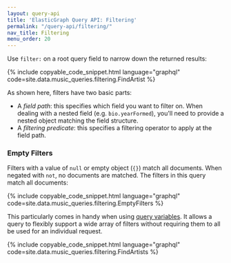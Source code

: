 ```yaml
---
layout: query-api
title: 'ElasticGraph Query API: Filtering'
permalink: "/query-api/filtering/"
nav_title: Filtering
menu_order: 20
---
```

Use `filter:` on a root query field to narrow down the returned results:

{% include copyable_code_snippet.html language="graphql" code=site.data.music_queries.filtering.FindArtist %}

As shown here, filters have two basic parts:

* A _field path_: this specifies which field you want to filter on. When dealing with a nested field (e.g. `bio.yearFormed`),
  you'll need to provide a nested object matching the field structure.
* A _filtering predicate_: this specifies a filtering operator to apply at the field path.

### Empty Filters

Filters with a value of `null` or empty object (`{}`) match all documents. When negated with `not`, no documents are matched.
The filters in this query match all documents:

{% include copyable_code_snippet.html language="graphql" code=site.data.music_queries.filtering.EmptyFilters %}

This particularly comes in handy when using [query variables](https://graphql.org/learn/queries/#variables).
It allows a query to flexibly support a wide array of filters without requiring them to all be used for an
individual request.

{% include copyable_code_snippet.html language="graphql" code=site.data.music_queries.filtering.FindArtists %}
